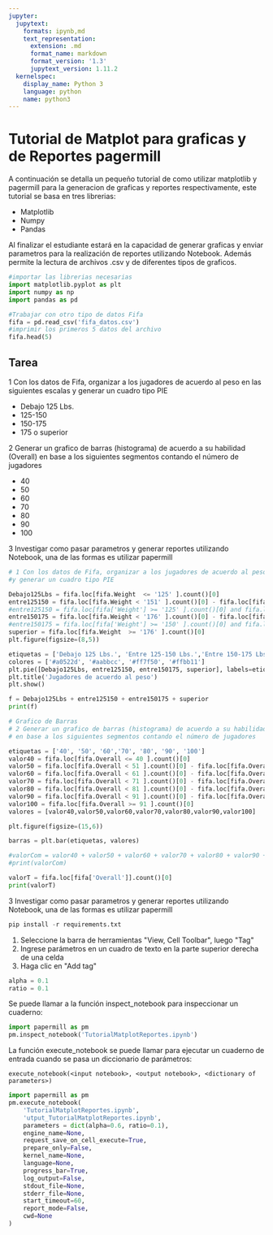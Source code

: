 ```yaml
---
jupyter:
  jupytext:
    formats: ipynb,md
    text_representation:
      extension: .md
      format_name: markdown
      format_version: '1.3'
      jupytext_version: 1.11.2
  kernelspec:
    display_name: Python 3
    language: python
    name: python3
---
```


<!-- #region papermill={"duration": 0.013336, "end_time": "2021-05-15T15:50:10.460290", "exception": false, "start_time": "2021-05-15T15:50:10.446954", "status": "completed"} tags=[] -->
# Tutorial de Matplot para graficas y de Reportes pagermill

A continuación se detalla un pequeño tutorial de como utilizar matplotlib y pagermill para la generacion de graficas y reportes respectivamente, este tutorial se basa en tres librerias:
- Matplotlib
- Numpy
- Pandas

Al finalizar el estudiante estará en la capacidad de generar graficas y enviar parametros para la realización de reportes utilizando Notebook. Además permite la lectura de archivos .csv y de diferentes tipos de graficos.

<!-- #endregion -->

```python papermill={"duration": 0.696447, "end_time": "2021-05-15T15:50:11.168976", "exception": false, "start_time": "2021-05-15T15:50:10.472529", "status": "completed"} tags=[]
#importar las librerias necesarias
import matplotlib.pyplot as plt
import numpy as np
import pandas as pd

```

```python
#Trabajar con otro tipo de datos Fifa
fifa = pd.read_csv('fifa_datos.csv')
#imprimir los primeros 5 datos del archivo
fifa.head(5)
```

<!-- #region papermill={"duration": 0.014808, "end_time": "2021-05-15T15:50:12.882797", "exception": false, "start_time": "2021-05-15T15:50:12.867989", "status": "completed"} tags=[] -->
## Tarea

1 Con los datos de Fifa, organizar a los jugadores de acuerdo al peso en las siguientes escalas y generar un cuadro tipo PIE

* Debajo 125 Lbs.
* 125-150
* 150-175
* 175 o superior

2 Generar un grafico de barras (histograma) de acuerdo a su habilidad (Overall)  en base a los siguientes segmentos contando el número de jugadores

* 40
* 50
* 60
* 70
* 80
* 90
* 100

3 Investigar como pasar parametros y generar reportes utilizando Notebook, una de las formas es utilizar papermill
<!-- #endregion -->

```python papermill={"duration": 0.182873, "end_time": "2021-05-15T15:50:13.080132", "exception": false, "start_time": "2021-05-15T15:50:12.897259", "status": "completed"} tags=[]
# 1 Con los datos de Fifa, organizar a los jugadores de acuerdo al peso en las siguientes escalas
#y generar un cuadro tipo PIE

Debajo125Lbs = fifa.loc[fifa.Weight  <= '125' ].count()[0]
entre125150 = fifa.loc[fifa.Weight < '151' ].count()[0] - fifa.loc[fifa.Weight <= '126' ].count()[0] 
#entre125150 = fifa.loc[fifa['Weight'] >= '125' ].count()[0] and fifa.loc[fifa['Weight'] <= '150' ].count()[0] 
entre150175 = fifa.loc[fifa.Weight < '176' ].count()[0] - fifa.loc[fifa.Weight <='151' ].count()[0]
#entre150175 = fifa.loc[fifa['Weight'] >= '150' ].count()[0] and fifa.loc[fifa['Weight'] <= '175' ].count()[0] 
superior = fifa.loc[fifa.Weight  >= '176' ].count()[0]
plt.figure(figsize=(8,5))

etiquetas = ['Debajo 125 Lbs.', 'Entre 125-150 Lbs.','Entre 150-175 Lbs.','175 o superior Lbs.']
colores = ['#a0522d', '#aabbcc', '#ff7f50', '#ffbb11']
plt.pie([Debajo125Lbs, entre125150, entre150175, superior], labels=etiquetas, colors=colores, autopct='%.2f %%')
plt.title('Jugadores de acuerdo al peso')
plt.show()
```

```python papermill={"duration": 0.020118, "end_time": "2021-05-15T15:50:13.118032", "exception": false, "start_time": "2021-05-15T15:50:13.097914", "status": "completed"} tags=[]
f = Debajo125Lbs + entre125150 + entre150175 + superior
print(f)
```

```python papermill={"duration": 0.326837, "end_time": "2021-05-15T15:50:13.460099", "exception": false, "start_time": "2021-05-15T15:50:13.133262", "status": "completed"} tags=[]
# Grafico de Barras
# 2 Generar un grafico de barras (histograma) de acuerdo a su habilidad (Overall) 
# en base a los siguientes segmentos contando el número de jugadores

etiquetas = ['40', '50', '60','70', '80', '90', '100']
valor40 = fifa.loc[fifa.Overall <= 40 ].count()[0]
valor50 = fifa.loc[fifa.Overall < 51 ].count()[0] - fifa.loc[fifa.Overall < 41 ].count()[0] 
valor60 = fifa.loc[fifa.Overall < 61 ].count()[0] - fifa.loc[fifa.Overall < 51 ].count()[0] 
valor70 = fifa.loc[fifa.Overall < 71 ].count()[0] - fifa.loc[fifa.Overall < 61 ].count()[0] 
valor80 = fifa.loc[fifa.Overall < 81 ].count()[0] - fifa.loc[fifa.Overall < 71 ].count()[0] 
valor90 = fifa.loc[fifa.Overall < 91 ].count()[0] - fifa.loc[fifa.Overall < 81 ].count()[0] 
valor100 = fifa.loc[fifa.Overall >= 91 ].count()[0]
valores = [valor40,valor50,valor60,valor70,valor80,valor90,valor100]

plt.figure(figsize=(15,6))

barras = plt.bar(etiquetas, valores)

```

```python papermill={"duration": 0.021438, "end_time": "2021-05-15T15:50:13.499769", "exception": false, "start_time": "2021-05-15T15:50:13.478331", "status": "completed"} tags=[]
#valorCom = valor40 + valor50 + valor60 + valor70 + valor80 + valor90 + valor100
#print(valorCom)
```

```python papermill={"duration": 0.060612, "end_time": "2021-05-15T15:50:13.577626", "exception": false, "start_time": "2021-05-15T15:50:13.517014", "status": "completed"} tags=[]
valorT = fifa.loc[fifa['Overall']].count()[0]
print(valorT)
```

<!-- #region papermill={"duration": 0.01677, "end_time": "2021-05-15T15:50:13.611892", "exception": false, "start_time": "2021-05-15T15:50:13.595122", "status": "completed"} tags=[] -->
3 Investigar como pasar parametros y generar reportes utilizando Notebook, una de las formas es utilizar papermill
<!-- #endregion -->

```python papermill={"duration": 1.117634, "end_time": "2021-05-15T15:50:14.745653", "exception": false, "start_time": "2021-05-15T15:50:13.628019", "status": "completed"} tags=[]
pip install -r requirements.txt
```

1. Seleccione la barra de herramientas "View, Cell Toolbar", luego "Tag"
2. Ingrese parámetros en un cuadro de texto en la parte superior derecha de una celda
3. Haga clic en "Add tag"

```python tags=["parameters"]
alpha = 0.1 
ratio = 0.1
```

Se puede llamar a la función inspect_notebook para inspeccionar un cuaderno:

```python
import papermill as pm
pm.inspect_notebook('TutorialMatplotReportes.ipynb')
```

La función execute_notebook se puede llamar para ejecutar un cuaderno de entrada cuando se pasa un diccionario de parámetros:

    execute_notebook(<input notebook>, <output notebook>, <dictionary of parameters>)

```python papermill={"duration": 2883.247868, "end_time": "2021-05-15T16:38:18.107810", "exception": true, "start_time": "2021-05-15T15:50:14.859942", "status": "failed"} tags=[]
import papermill as pm
pm.execute_notebook(
    'TutorialMatplotReportes.ipynb',
    'utput_TutorialMatplotReportes.ipynb',
    parameters = dict(alpha=0.6, ratio=0.1),
    engine_name=None,
    request_save_on_cell_execute=True,
    prepare_only=False, 
    kernel_name=None, 
    language=None, 
    progress_bar=True, 
    log_output=False, 
    stdout_file=None, 
    stderr_file=None, 
    start_timeout=60, 
    report_mode=False, 
    cwd=None
)
```

